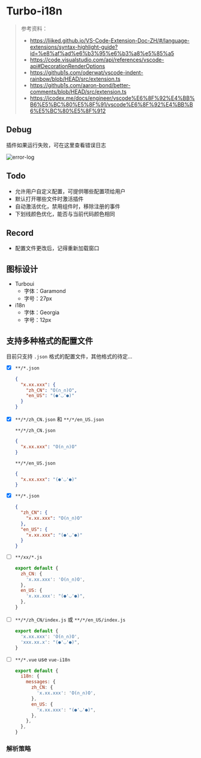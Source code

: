 # Turbo-i18n

> 参考资料：
>
> - https://liiked.github.io/VS-Code-Extension-Doc-ZH/#/language-extensions/syntax-highlight-guide?id=%e8%af%ad%e6%b3%95%e6%b3%a8%e5%85%a5
> - https://code.visualstudio.com/api/references/vscode-api#DecorationRenderOptions
> - https://github1s.com/oderwat/vscode-indent-rainbow/blob/HEAD/src/extension.ts
> - https://github1s.com/aaron-bond/better-comments/blob/HEAD/src/extension.ts
> - https://icodex.me/docs/engineer/vscode%E6%8F%92%E4%BB%B6%E5%BC%80%E5%8F%91/vscode%E6%8F%92%E4%BB%B6%E5%BC%80%E5%8F%912

## Debug

插件如果运行失败，可在这里查看错误日志

![error-log](./res/error-log.png)

## Todo

- 允许用户自定义配置，可提供哪些配置项给用户
- 默认打开哪些文件时激活插件
- 自动激活优化，禁用组件时，移除注册的事件
- 下划线颜色优化，能否与当前代码颜色相同

## Record

- 配置文件更改后，记得重新加载窗口

## 图标设计

- Turboui
  - 字体：Garamond
  - 字号：27px
- i18n
  - 字体：Georgia
  - 字号：12px

## 支持多种格式的配置文件

目前只支持 `.json` 格式的配置文件，其他格式的待定...

- [x] `**/*.json`

  ```json
  {
    "x.xx.xxx": {
      "zh_CN": "O(∩_∩)O",
      "en_US": "(●'◡'●)"
    }
  }
  ```

- [x] `**/*/zh_CN.json` 和 `**/*/en_US.json`

  `**/*/zh_CN.json`

  ```json
  {
    "x.xx.xxx": "O(∩_∩)O"
  }
  ```

  `**/*/en_US.json`

  ```json
  {
    "x.xx.xxx": "(●'◡'●)"
  }
  ```

- [x] `**/*.json`

  ```json
  {
    "zh_CN": {
      "x.xx.xxx": "O(∩_∩)O"
    },
    "en_US": {
      "x.xx.xxx": "(●'◡'●)"
    }
  }
  ```

- [ ] `**/xx/*.js`

  ```js
  export default {
    zh_CN: {
      'x.xx.xxx': 'O(∩_∩)O',
    },
    en_US: {
      'x.xx.xxx': "(●'◡'●)",
    },
  }
  ```

- [ ] `**/*/zh_CN/index.js` 或 `**/*/en_US/index.js`

  ```js
  export default {
    'x.xx.xxx': 'O(∩_∩)O',
    'xxx.xx.x': "(●'◡'●)",
  }
  ```

- [ ] `**/*.vue` use `vue-i18n`

  ```js
  export default {
    i18n: {
      messages: {
        zh_CN: {
          'x.xx.xxx': 'O(∩_∩)O',
        },
        en_US: {
          'x.xx.xxx': "(●'◡'●)",
        },
      },
    },
  }
  ```

### 解析策略
